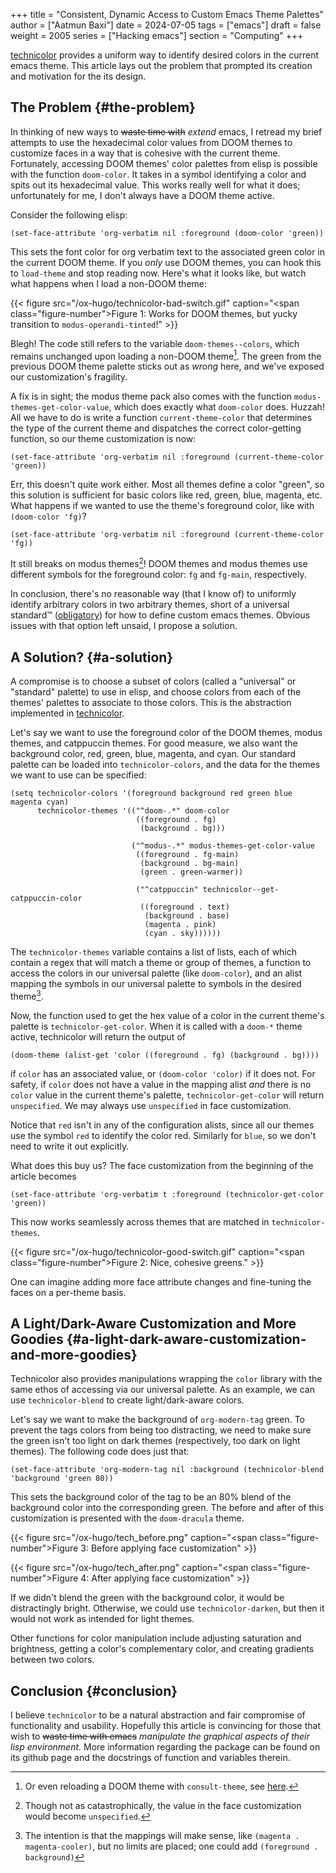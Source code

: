 +++
title = "Consistent, Dynamic Access to Custom Emacs Theme Palettes"
author = ["Aatmun Baxi"]
date = 2024-07-05
tags = ["emacs"]
draft = false
weight = 2005
series = ["Hacking emacs"]
section = "Computing"
+++

<div class="tldr">

[technicolor](https://www.github.com/aatmunbaxi/technicolor) provides a uniform way to identify desired colors in the current emacs theme. This article lays out the problem that prompted its creation and motivation for the its design.

</div>

<!--more-->


## The Problem {#the-problem}

In thinking of new ways to ~~waste time with~~ _extend_ emacs, I retread my brief attempts to use the hexadecimal color values from DOOM themes to customize faces in a way that is cohesive with the current theme.
Fortunately, accessing DOOM themes' color palettes from elisp is possible with the function `doom-color`.
It takes in a symbol identifying a color and spits out its hexadecimal value.
This works really well for what it does; unfortunately for me, I don't always have a DOOM theme active.

Consider the following elisp:

```emacs-lisp
(set-face-attribute 'org-verbatim nil :foreground (doom-color 'green))
```

This sets the font color for org verbatim text to the associated green color in the current DOOM theme.
If you _only_ use DOOM themes, you can hook this to `load-theme` and stop reading now.
Here's what it looks like, but watch what happens when I load a non-DOOM theme:

{{< figure src="/ox-hugo/technicolor-bad-switch.gif" caption="<span class=\"figure-number\">Figure 1: </span>Works for DOOM themes, but yucky transition to `modus-operandi-tinted`!" >}}

Blegh!
The code still refers to the variable `doom-themes--colors`, which remains unchanged upon loading a non-DOOM theme[^fn:1].
The green from the previous DOOM theme palette sticks out as _wrong_ here, and we've exposed our customization's fragility.

A fix is in sight; the modus theme pack also comes with the function `modus-themes-get-color-value`, which does exactly what `doom-color` does.
Huzzah!
All we have to do is write a function `current-theme-color` that determines the type of the current theme and dispatches the correct color-getting function, so our theme customization is now:

```emacs-lisp
(set-face-attribute 'org-verbatim nil :foreground (current-theme-color 'green))
```

Err, this doesn't quite work either.
Most all themes define a color "green", so this solution is sufficient for basic colors like red, green, blue, magenta, etc.
What happens if we wanted to use the theme's foreground color, like with `(doom-color 'fg)`?

```emacs-lisp
(set-face-attribute 'org-verbatim nil :foreground (current-theme-color 'fg))
```

It still breaks on modus themes[^fn:2]!
DOOM themes and modus themes use different symbols for the foreground color: `fg` and `fg-main`, respectively.

In conclusion, there's no reasonable way (that I know of) to uniformly identify arbitrary colors in two arbitrary themes, short of a universal standard™ ([obligatory](https://xkcd.com/927/)) for how to define custom emacs themes.
Obvious issues with that option left unsaid, I propose a solution.


## A Solution? {#a-solution}

A compromise is to choose a subset of colors (called a "universal" or "standard" palette) to use in elisp, and choose colors from each of the themes' palettes to associate to those colors.
This is the abstraction implemented in [technicolor](https://www.github.com/aatmunbaxi/technicolor).

Let's say we want to use the foreground color of the DOOM themes, modus themes, and catppuccin themes.
For good measure, we also want the background color, red, green, blue, magenta, and cyan.
Our standard palette can be loaded into `technicolor-colors`, and the data for the themes we want to use can be specified:

```emacs-lisp
(setq technicolor-colors '(foreground background red green blue magenta cyan)
      technicolor-themes '(("^doom-.*" doom-color
                            ((foreground . fg)
                             (background . bg)))

                           ("^modus-.*" modus-themes-get-color-value
                            ((foreground . fg-main)
                             (background . bg-main)
                             (green . green-warmer))

                            ("^catppuccin" technicolor--get-catppuccin-color
                             ((foreground . text)
                              (background . base)
                              (magenta . pink)
                              (cyan . sky))))))
```

The `technicolor-themes` variable contains a list of lists, each of which contain a regex that will match a theme or group of themes, a function to access the colors in our universal palette (like `doom-color`), and an alist mapping the symbols in our universal palette to symbols in the desired theme[^fn:3].

Now, the function used to get the hex value of a color in the current theme's palette is `technicolor-get-color`.
When it is called with a `doom-*` theme active, technicolor will return the output of

```emacs-lisp
(doom-theme (alist-get 'color ((foreground . fg) (background . bg))))
```

if `color` has an associated value, or `(doom-color 'color)` if it does not.
For safety, if `color` does not have a value in the mapping alist _and_ there is no `color` value in the current theme's palette, `technicolor-get-color` will return `unspecified`.
We may always use `unspecified` in face customization.

Notice that `red` isn't in any of the configuration alists, since all our themes use the symbol `red` to identify the color red.
Similarly for `blue`, so we don't need to write it out explicitly.

What does this buy us?
The face customization from the beginning of the article becomes

```emacs-lisp
(set-face-attribute 'org-verbatim t :foreground (technicolor-get-color 'green))
```

This now works seamlessly across themes that are matched in `technicolor-themes`.

{{< figure src="/ox-hugo/technicolor-good-switch.gif" caption="<span class=\"figure-number\">Figure 2: </span>Nice, cohesive greens." >}}

One can imagine adding more face attribute changes and fine-tuning the faces on a per-theme basis.


## A Light/Dark-Aware Customization and More Goodies {#a-light-dark-aware-customization-and-more-goodies}

Technicolor also provides manipulations wrapping the `color` library with the same ethos of accessing via our universal palette.
As an example, we can use `technicolor-blend` to create light/dark-aware colors.

Let's say we want to make the background of `org-modern-tag` green.
To prevent the tags colors from being too distracting, we need to make sure the green isn't too light on dark themes (respectively, too dark on light themes).
The following code does just that:

```emacs-lisp
(set-face-attribute 'org-modern-tag nil :background (technicolor-blend 'background 'green 80))
```

This sets the background color of the tag to be an 80% blend of the background color into the corresponding green.
The before and after of this customization is presented with the `doom-dracula` theme.

{{< figure src="/ox-hugo/tech_before.png" caption="<span class=\"figure-number\">Figure 3: </span>Before applying face customization" >}}

{{< figure src="/ox-hugo/tech_after.png" caption="<span class=\"figure-number\">Figure 4: </span>After applying face customization" >}}

If we didn't blend the green with the background color, it would be distractingly bright.
Otherwise, we could use `technicolor-darken`, but then it would not work as intended for light themes.

Other functions for color manipulation include adjusting saturation and brightness, getting a color's complementary color, and creating gradients between two colors.


## Conclusion {#conclusion}

I believe `technicolor` to be a natural abstraction and fair compromise of functionality and usability.
Hopefully this article is convincing for those that wish to ~~waste time with emacs~~ _manipulate the graphical aspects of their lisp environment_.
More information regarding the package can be found on its github page and the docstrings of function and variables therein.

[^fn:1]: Or even reloading a DOOM theme with `consult-theme`, see [here](https://discourse.doomemacs.org/t/consult-theme-does-not-reload-doom-themes-color-when-setting-already-loaded-theme/4669).
[^fn:2]: Though not as catastrophically, the value in the face customization would become `unspecified`.
[^fn:3]: The intention is that the mappings will make sense, like `(magenta . magenta-cooler)`, but no limits are placed; one could add `(foreground . background)`
